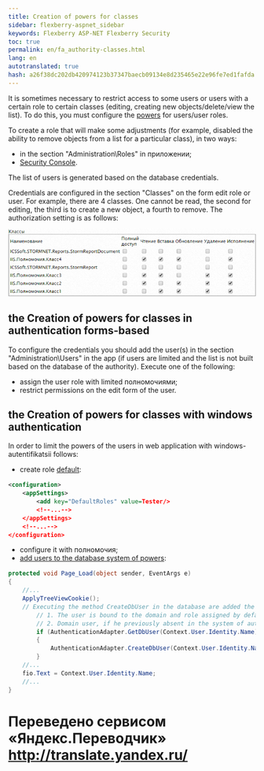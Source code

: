 ```yaml
--- 
title: Creation of powers for classes 
sidebar: flexberry-aspnet_sidebar 
keywords: Flexberry ASP-NET Flexberry Security 
toc: true 
permalink: en/fa_authority-classes.html 
lang: en 
autotranslated: true 
hash: a26f38dc202db420974123b37347baecb09134e8d235465e22e96fe7ed1fafda 
--- 
```


It is sometimes necessary to restrict access to some users or users with a certain role to certain classes (editing, creating new objects/delete/view the list). To do this, you must configure the [powers](efs_security.html) for users/user roles. 

To create a role that will make some adjustments (for example, disabled the ability to remove objects from a list for a particular class), in two ways: 
* in the section "Administration\Roles" in приложении; 
* [Security Console](efs_security-console.html). 

The list of users is generated based on the database credentials. 

Credentials are configured in the section "Classes" on the form edit role or user. For example, there are 4 classes. One cannot be read, the second for editing, the third is to create a new object, a fourth to remove. The authorization setting is as follows: 

![](/images/pages/products/flexberry-aspnet/aspnet/authority-to-classes.png) 

## the Creation of powers for classes in authentication forms-based 

To configure the credentials you should add the user(s) in the section "Administration\Users" in the app (if users are limited and the list is not built based on the database of the authority). Execute one of the following: 

* assign the user role with limited полномочиями; 
* restrict permissions on the edit form of the user. 

## the Creation of powers for classes with windows authentication 

In order to limit the powers of the users in web application with windows-autentifikatsii follows: 

* create role [default](fa_authentication-adapter.html): 

```xml
<configuration>
	<appSettings>
		<add key="DefaultRoles" value=Tester/>
		<!--...-->
	</appSettings>
	<!--...-->
</configuration>
``` 

* configure it with полномочия; 
* [add users to the database system of powers](fa_authentication-adapter.html): 

```csharp
protected void Page_Load(object sender, EventArgs e)
{
	//... 
	ApplyTreeViewCookie();
	// Executing the method CreateDbUser in the database are added the following objects: 
        // 1. The user is bound to the domain and role assigned by default. 
        // 2. Domain user, if he previously absent in the system of authority. 
        if (AuthenticationAdapter.GetDbUser(Context.User.Identity.Name) == null)
        {
            AuthenticationAdapter.CreateDbUser(Context.User.Identity.Name);
        }
	//... 
	fio.Text = Context.User.Identity.Name;
	//... 
}
``` 



 # Переведено сервисом «Яндекс.Переводчик» http://translate.yandex.ru/